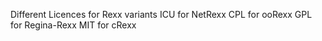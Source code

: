 Different Licences for Rexx variants
ICU for NetRexx
CPL for ooRexx
GPL for Regina-Rexx
MIT for cRexx


